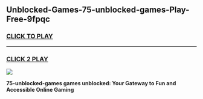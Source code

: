 
## Unblocked-Games-75-unblocked-games-Play-Free-9fpqc
<h3>
<a href="https://premium76.site?title=75-unblocked-games&ref=24M">CLICK TO PLAY</a></h3>
<hr>

<h3>
<a href="https://premium76.site?title=75-unblocked-games&ref=24M">CLICK 2 PLAY</a>
  
</h3>

<a href="https://premium76.site?title=75-unblocked-games&ref=24M"><img src="https://clearcache.store/games.png"></a>


**75-unblocked-games games unblocked: Your Gateway to Fun and Accessible Online Gaming**
